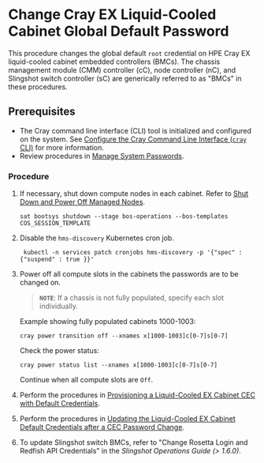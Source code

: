 # Change Cray EX Liquid-Cooled Cabinet Global Default Password

This procedure changes the global default `root` credential on HPE Cray EX liquid-cooled cabinet
embedded controllers (BMCs). The chassis management module (CMM) controller (cC), node controller
(nC), and Slingshot switch controller (sC) are generically referred to as "BMCs" in these
procedures.

## Prerequisites

- The Cray command line interface (CLI) tool is initialized and configured on the system. See [Configure the Cray Command Line Interface (`cray` CLI)](../configure_cray_cli.md) for more information.
- Review procedures in [Manage System Passwords](Manage_System_Passwords.md).

### Procedure

1. If necessary, shut down compute nodes in each cabinet. Refer to [Shut Down and Power Off Managed Nodes](../power_management/Shut_Down_and_Power_Off_Managed_Nodes.md).

   ```screen
   sat bootsys shutdown --stage bos-operations --bos-templates COS_SESSION_TEMPLATE
   ```

1. Disable the `hms-discovery` Kubernetes cron job.

   ```screen
    kubectl -n services patch cronjobs hms-discovery -p '{"spec" : {"suspend" : true }}'
    ```

1. Power off all compute slots in the cabinets the passwords are to be changed on.

   > **`NOTE`**: If a chassis is not fully populated, specify each slot individually.

   Example showing fully populated cabinets 1000-1003:

   ```screen
   cray power transition off --xnames x[1000-1003]c[0-7]s[0-7]
   ```

   Check the power status:

   ```screen
   cray power status list --xnames x[1000-1003]c[0-7]s[0-7]
   ```

   Continue when all compute slots are `Off`.

1. Perform the procedures in [Provisioning a Liquid-Cooled EX Cabinet CEC with Default Credentials](Provisioning_a_Liquid-Cooled_EX_Cabinet_CEC_with_Default_Credentials.md).

1. Perform the procedures in [Updating the Liquid-Cooled EX Cabinet Default Credentials after a CEC Password Change](Updating_the_Liquid-Cooled_EX_Cabinet_Default_Credentials_after_a_CEC_Password_Change.md).

1. To update Slingshot switch BMCs, refer to "Change Rosetta Login and Redfish API Credentials" in the *Slingshot Operations Guide (> 1.6.0)*.

